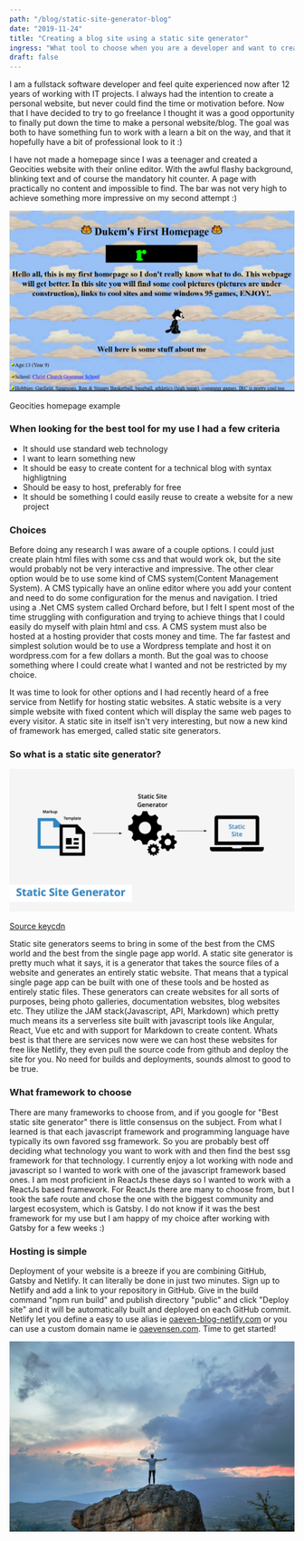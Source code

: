 ```yaml
---
path: "/blog/static-site-generator-blog"
date: "2019-11-24"
title: "Creating a blog site using a static site generator"
ingress: "What tool to choose when you are a developer and want to create your own website. Something that is fun to learn from but also advanced enough so you are able to create what you want"
draft: false
---
```


I am a fullstack software developer and feel quite experienced now after 12 years of working with IT projects. I always had the intention to create a personal website, but never could find the time or motivation before. Now that I have decided to try to go freelance I thought it was a good opportunity to finally put down the time to make a personal website/blog. The goal was both to have something fun to work with a learn a bit on the way, and that it hopefully have a bit of professional look to it :)

I have not made a homepage since I was a teenager and created a Geocities website with their online editor. With the awful flashy background, blinking text and of course the mandatory hit counter. A page with practically no content and impossible to find. The bar was not very high to achieve something more impressive on my second attempt :)

![Typical Geocities webpage](./images/geocities-example1.png)
<p class="markdown-source-link">Geocities homepage example</p>

### When looking for the best tool for my use I had a few criteria

* It should use standard web technology
* I want to learn something new
* It should be easy to create content for a technical blog with syntax highligtning
* Should be easy to host, preferably for free
* It should be something I could easily reuse to create a website for a new project

### Choices

Before doing any research I was aware of a couple options. I could just create plain html files with some css and that would work ok, but the site would probably not be very interactive and impressive. The other clear option would be to use some kind of CMS system(Content Management System). A CMS typically have an online editor where you add your content and need to do some configuration for the menus and navigation. I tried using a .Net CMS system called Orchard before, but I felt I spent most of the time struggling with configuration and trying to achieve things that I could easily do myself with plain html and css. A CMS system must also be hosted at a hosting provider that costs money and time. The far fastest and simplest solution would be to use a Wordpress template and host it on wordpress.com for a few dollars a month. But the goal was to choose something where I could create what I wanted and not be restricted by my choice.

It was time to look for other options and I had recently heard of a free service from Netlify for hosting static websites. A static website is a very simple website with fixed content which will display the same web pages to every visitor. A static site in itself isn't very interesting, but now a new kind of framework has emerged, called static site generators.

### So what is a static site generator?

![Static Site Generator](./images/static-site-generator.png)
<p class="markdown-source-link"><a href="https://www.keycdn.com/" target="_blank"  rel="noopener noreferrer">Source keycdn</a></p>

Static site generators seems to bring in some of the best from the CMS world and the best from the single page app world. A static site generator is pretty much what it says, it is a generator that takes the source files of a website and generates an entirely static website. That means that a typical single page app can be built with one of these tools and be hosted as entirely static files. These generators can create websites for all sorts of purposes, being photo galleries, documentation websites, blog websites etc. They utilize the JAM stack(Javascript, API, Markdown) which pretty much means its a serverless site built with javascript tools like Angular, React, Vue etc and with support for Markdown to create content. Whats best is that there are services now were we can host these websites for free like Netlify, they even pull the source code from github and deploy the site for you. No need for builds and deployments, sounds almost to good to be true.

### What framework to choose

There are many frameworks to choose from, and if you google for "Best static site generator" there is little consensus on the subject. From what I learned is that each javascript framework and programming language have typically its own favored ssg framework. So you are probably best off deciding what technology you want to work with and then find the best ssg framework for that technology. I currently enjoy a lot working with node and javascript so I wanted to work with one of the javascript framework based ones. I am most proficient in ReactJs these days so I wanted to work with a ReactJs based framework. For ReactJs there are many to choose from, but I took the safe route and chose the one with the biggest community and largest ecosystem, which is Gatsby. I do not know if it was the best framework for my use but I am happy of my choice after working with Gatsby for a few weeks :)

### Hosting is simple

Deployment of your website is a breeze if you are combining GitHub, Gatsby and Netlify. It can literally be done in just two minutes. Sign up to Netlify and add a link to your repository in GitHub. Give in the build command "npm run build" and  publish directory "public" and click "Deploy site" and it will be automatically built and deployed on each GitHub commit. Netlify let you define a easy to use alias ie <a href="https://oaeven-blog-netlify.com">oaeven-blog-netlify.com</a> or you can use a custom domain name ie <a href="https://www.oaevensen.com">oaevensen.com</a>. Time to get started!

![Success](./images/joshua-earle-9idqIGrLuTE-unsplash.jpg)